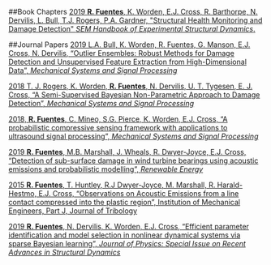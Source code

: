 
##Book Chapters
[2019	**R. Fuentes**, K. Worden, E.J. Cross, R. Barthorpe, N. Dervilis, L. Bull, T.J. Rogers, P.A. Gardner,
 "Structural Health Monitoring and Damage Detection" _SEM Handbook of Experimental Structural Dynamics_.]()
<Enter>

##Journal Papers
[2019	L.A. Bull, K. Worden, R. Fuentes, G. Manson, E.J. Cross, N. Dervilis,
 “Outlier Ensembles: Robust Methods for Damage Detection and Unsupervised Feature Extraction from High-Dimensional Data”, _Mechanical Systems and Signal Processing_](https://www.sciencedirect.com/science/article/pii/S0022460X1930197X)
<Enter>

[2018	T. J. Rogers, K. Worden, **R. Fuentes**, N. Dervilis, U. T. Tygesen, E. J. Cross, 
“A Semi-Supervised Bayesian Non-Parametric Approach to Damage Detection”, _Mechanical Systems and Signal Processing_](https://www.sciencedirect.com/science/article/pii/S088832701830623X)
<Enter>

[2018, **R. Fuentes**, C. Mineo, S.G. Pierce, K. Worden, E.J. Cross, “A probabilistic compressive sensing framework with applications to ultrasound signal processing”,
 _Mechanical Systems and Signal Processing_](https://www.sciencedirect.com/science/article/pii/S0888327018304382)
 <Enter>

[2019	**R. Fuentes**, M.B. Marshall, J. Wheals, R. Dwyer-Joyce, E.J. Cross,
 “Detection of sub-surface damage in wind turbine bearings using acoustic emissions and probabilistic modelling”, _Renewable Energy_](https://www.sciencedirect.com/science/article/pii/S0960148119312066)
<Enter>

[2015	**R. Fuentes**, T. Huntley, R.J Dwyer-Joyce, M. Marshall, R. Harald-Hestmo, E.J. Cross, 
“Observations on Acoustic Emissions from a line contact compressed into the plastic region”, Institution of Mechanical Engineers, Part J, Journal of Tribology](http://eprints.whiterose.ac.uk/108069/1/Fuetes%20et%20al%20-%20AE%20during%20yield%20IMechE%20pt%20J%202016%20(AFC).pdf)
<Enter>

[2019	**R. Fuentes**, N. Dervilis, K. Worden, E.J. Cross,
 “Efficient parameter identification and model selection in nonlinear dynamical systems via sparse Bayesian learning”, _Journal of Physics: Special Issue on Recent Advances in Structural Dynamics_](https://iopscience.iop.org/article/10.1088/1742-6596/1264/1/012050/pdf)
